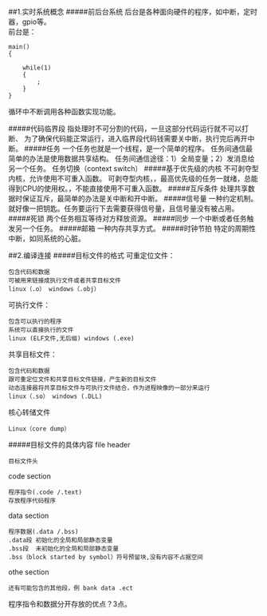 
##1.实时系统概念
#####前后台系统
后台是各种面向硬件的程序，如中断，定时器，gpio等。  
前台是：
	
	main()
	{
		
		while(1)
		{
			;
		}
	}
	
	
循环中不断调用各种函数实现功能。

#####代码临界段
指处理时不可分割的代码，一旦这部分代码运行就不可以打断、
为了确保代码能正常运行，进入临界段代码钱需要关中断，执行完后再开中断。
#####任务
一个任务也就是一个线程，是一个简单的程序。
任务间通信最简单的办法是使用数据共享结构。
任务间通信途径：1）全局变量；2）发消息给另一个任务。
任务切换（context switch）
#####基于优先级的内核
不可剥夺型内核，允许使用不可重入函数。
可剥夺型内核，，最高优先级的任务一就绪，总能得到CPU的使用权。，不能直接使用不可重入函数。
#####互斥条件
处理共享数据时保证互斥，最简单的办法是关中断和开中断。
#####信号量
一种约定机制。
就好像一把钥匙。任务要运行下去需要获得信号量，且信号量没有被占用。
#####死锁
两个任务相互等待对方释放资源。
#####同步
一个中断或者任务触发另一个任务。
#####邮箱
一种内存共享方式。
#####时钟节拍
特定的周期性中断，如同系统的心脏。

##2.编译连接
#####目标文件的格式
可重定位文件：  

    包含代码和数据  
	可被用来链接成执行文件或者共享目标文件  
    linux（.o） windows（.obj）  
可执行文件：  

    包含可以执行的程序
	系统可以直接执行的文件
    linux (ELF文件,无后缀) windows (.exe)  
共享目标文件：

    包含代码和数据
    跟可重定位文件和共享目标文件链接，产生新的目标文件
    动态连接器将共享目标文件与可执行文件结合，作为进程映像的一部分来运行
    linux（.so） windows (.DLL)
核心转储文件

    Linux（core dump）

#####目标文件的具体内容
file header  

    目标文件头
code section

    程序指令(.code /.text)
    存放程序代码程序
data section

    程序数据(.data /.bss)
    .data段 初始化的全局和局部静态变量
    .bss段  未初始化的全局和局部静态变量
    .bss（block started by symbol）符号预留块,没有内容不占据空间
othe section

    还有可能包含的其他段，例 bank data .ect
程序指令和数据分开存放的优点？3点。


    
    